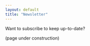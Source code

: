 ```yaml
---
layout: default
title: "Newsletter"
---
```


Want to subscribe to keep up-to-date?

(page under construction)

<script src='https://assets.scattergun.email/email_subscription_form.js'></script>

<scattergun-subscription-form publishable-key='WHaYuX6YZ6NPJoDf'>
	<template>
		<input type='text' placeholder="Your name (optional)" name='mailing_lists_subscriber[given_name]'/>
		<input type='email' placeholder="Your email!" name='mailing_lists_subscriber[email]'/>
    
	    <input type='submit' value='Subscribe!'/>
	</template>
</scattergun-subscription-form>